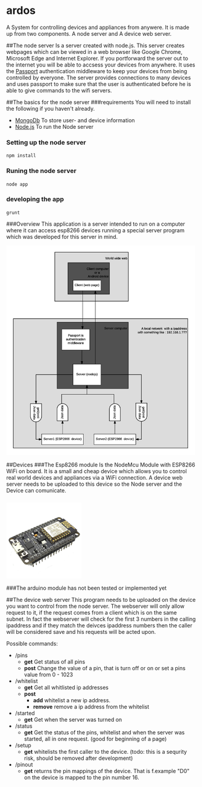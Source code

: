 # ardos
A System for controlling devices and appliances from anywere.  It is made up from two components.  A node server and A device web server.

##The node server
Is a server created with node.js.  This server creates webpages which can be viewed in a web browser like Google Chrome, Microsoft Edge and Internet Explorer. If you portforward the server out to the internet you will be able to accsess your devices from anywhere.  It uses the  [Passport](http://passportjs.org/docs) authentication middleware to keep your devices from being controlled by everyone. 
The server provides connections to many devices and uses passport to make sure that the user is authenticated before he is able to give commands to the wifi servers.

##The basics for the node server
###requirements
You will need to install the following if you haven't already.
+ [MongoDb](https://www.mongodb.com) To store user- and device information
+ [Node.js](https://nodejs.org/en/) To run the Node server


### Setting up the node server
```shell
npm install
```
### Runing the node server
```shell
node app
```
### developing the app
```shell
grunt
```
###Overview
This application is a server intended to run on a computer where it can access esp8266 devices running a special server program which was developed for this server in mind.

  <img src="/docs/images/diagram_ardos.png" width="500" alt="Overnew image of the whole system ">
  
##Devices
###The Esp8266 module
Is the NodeMcu Module with ESP8266 WiFi on board.  It is a small and cheap device which allows you to control real world devices and appliances via a WiFi connection.  A device web server needs to be uploaded to this device so the Node server and the Device can comunicate. 
#####
<img src="/docs/images/esp8266.png" width="200" alt="The esp8266 module">

###The arduino module
has not been tested or implemented yet

##The device web server
This program needs to be uploaded on the device you want to control from the node server.
The webserver will only allow request to it, if the request comes from a client which is on the same subnet. In fact the webserver will check for the first 3 numbers in the calling ipaddress and if they match the deivces ipaddress numbers then the caller will be considered save and his requests will be acted upon.

Possible commands:
- /pins
  - __get__ Get status of all pins
  - __post__ Change the value of a pin, that is turn off or on or set a pins value from 0 - 1023
- /whitelist
   - __get__ Get all whitlisted ip addresses
  - __post__ 
    - __add__ whitelist a new ip address.
    - __remove__ remove a ip address from the whitelist
- /started
    - __get__ Get when the server was turned on
- /status
    - __get__ Get the status of the pins, whitelist and when the server was started, all in one request.  (good for beginning of a page)
- /setup
  - __get__ whitelists the first caller to the device.  (todo: this is a sequrity risk, should be removed after development)
- /pinout
  - __get__ returns the pin mappings of the device.  That is f.example "D0" on the device is mapped to the pin number 16.



